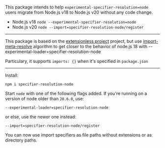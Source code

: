 This package intends to help `experimental-specifier-resolution=node` users migrate from Node.js v18 to Node.js v20 without any code change.
- Node.js v18 `node --experimental-specifier-resolution=node`
- Node.js v20 `node --import=specifier-resolution-node/register`

---

This package is based on the [extensionless project](https://www.npmjs.com/package/extensionless) project, but use [import-meta-resolve](https://www.npmjs.com/package/import-meta-resolve) algorithm to get closer to the behavior of node.js 18 with --experimental-loader=specifier-resolution-node

Particulary, it supports `imports: {}` when it's specified in `package.json`

---

Install:

```
npm i specifier-resolution-node
```

Start `node` with one of the following flags added. If you're running on a version of node older than `20.6.0`, use:

```
--experimental-loader=specifier-resolution-node
```

or else, use the newer one instead:

```
--import=specifier-resolution-node/register
```

You can now use import specifiers as file paths without extensions or as directory paths.
